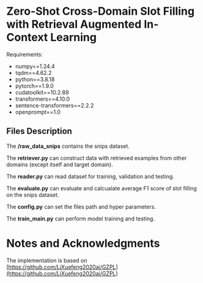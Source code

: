 # Zero-Shot Cross-Domain Slot Filling with Retrieval Augmented In-Context Learning

Requirements:

-	numpy==1.24.4
-	tqdm==4.62.2
-	python==3.8.18
-	pytorch==1.9.0
-	cudatoolkit==10.2.89 
-	transformers==4.10.0
-	sentence-transformers==2.2.2
-	openprompt==1.0

## Files Description
The **/raw_data_snips** contains the snips dataset.

The **retriever.py** can construct data with retrieved examples from other domains (except itself and target domain).

The **reader.py** can read dataset for training, validation and testing.

The **evaluate.py** can evaluate and calcualate average F1 score of slot filling on the snips dataset.

The **config.py** can set the files path and hyper parameters.

The **train_main.py** can perform model training and testing.

# Notes and Acknowledgments
The implementation is based on [https://github.com/LiXuefeng2020ai/GZPL](https://github.com/LiXuefeng2020ai/GZPL)
